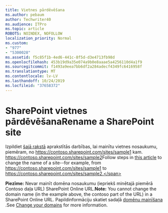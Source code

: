 ```yaml
---
title: Vietnes pārdēvēšana
ms.author: pebaum
author: Techwriter40
ms.audience: ITPro
ms.topic: article
ROBOTS: NOINDEX, NOFOLLOW
localization_priority: Normal
ms.custom:
- "977"
- "5300028"
ms.assetid: f5c85f1b-4ed6-441c-8f5d-d3e4713fb98d
ms.openlocfilehash: 453b19d9a35e074a9b0e8aaae5a4256110d4a1f9
ms.sourcegitcommit: f1493a9eea7bb6df2a284adecf4349fc6416958f
ms.translationtype: MT
ms.contentlocale: lv-LV
ms.lasthandoff: 10/24/2019
ms.locfileid: "37658372"
---
```

# <a name="rename-a-sharepoint-site"></a><span data-ttu-id="92bd8-102">SharePoint vietnes pārdēvēšana</span><span class="sxs-lookup"><span data-stu-id="92bd8-102">Rename a SharePoint site</span></span>

<span data-ttu-id="92bd8-103">Izpildiet [šajā rakstā](https://docs.microsoft.com/sharepoint/change-site-address) aprakstītās darbības, lai mainītu vietnes nosaukumu, piemēram, no https://contoso.sharepoint.com/sites/sample1 kam. https://contoso.sharepoint.com/sites/sample2</span><span class="sxs-lookup"><span data-stu-id="92bd8-103">Follow steps in [this article](https://docs.microsoft.com/sharepoint/change-site-address) to change the name of a site--for example, from https://contoso.sharepoint.com/sites/sample1 to https://contoso.sharepoint.com/sites/sample2.</span></span>

<span data-ttu-id="92bd8-104">**Piezīme:** Nevar mainīt domēna nosaukumu (iepriekš minētajā piemērā Contoso daļa URL) SharePoint Online URL.</span><span class="sxs-lookup"><span data-stu-id="92bd8-104">**Note:** You cannot change the domain name (in the example above, the contoso part of the URL) in a SharePoint Online URL.</span></span> <span data-ttu-id="92bd8-105">Papildinformāciju skatiet sadaļā [domēnu mainīšana](https://go.microsoft.com/fwlink/?Linkid=2018696) .</span><span class="sxs-lookup"><span data-stu-id="92bd8-105">See [Change your domains](https://go.microsoft.com/fwlink/?Linkid=2018696) for more information.</span></span>
  
